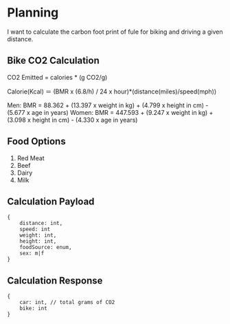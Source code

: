 # Planning

I want to calculate the carbon foot print of fule for biking and driving a given distance.

## Bike CO2 Calculation

CO2 Emitted = calories \* (g CO2/g)

Calorie(Kcal) ＝ (BMR x (6.8/h) / 24 x hour)\*(distance(miles)/speed(mph))

Men: BMR = 88.362 + (13.397 x weight in kg) + (4.799 x height in cm) - (5.677 x age in years)
Women: BMR = 447.593 + (9.247 x weight in kg) + (3.098 x height in cm) - (4.330 x age in years)

## Food Options

1. Red Meat
2. Beef
3. Dairy
4. Milk

## Calculation Payload

```
{
    distance: int,
    speed: int
    weight: int,
    height: int,
    foodSource: enum,
    sex: m|f
}
```

## Calculation Response

```
{
    car: int, // total grams of CO2
    bike: int
}
```
